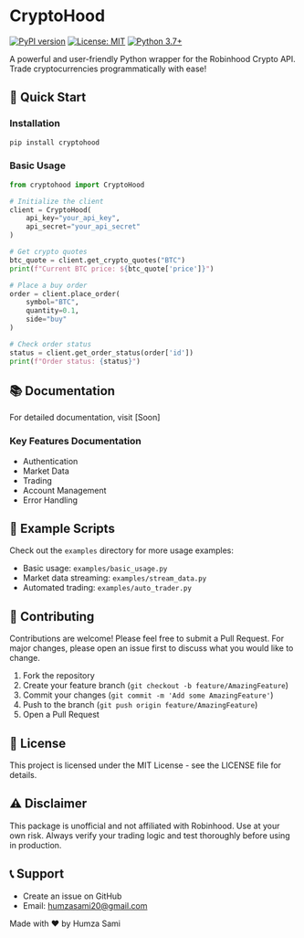 # CryptoHood 

[![PyPI version](https://badge.fury.io/py/cryptohood.svg)](https://badge.fury.io/py/cryptohood)
[![License: MIT](https://img.shields.io/badge/License-MIT-yellow.svg)](https://opensource.org/licenses/MIT)
[![Python 3.7+](https://img.shields.io/badge/python-3.7+-blue.svg)](https://www.python.org/downloads/)

A powerful and user-friendly Python wrapper for the Robinhood Crypto API. Trade cryptocurrencies programmatically with ease!

## 🚀 Quick Start

### Installation

```bash
pip install cryptohood
```

### Basic Usage

```python
from cryptohood import CryptoHood

# Initialize the client
client = CryptoHood(
    api_key="your_api_key",
    api_secret="your_api_secret"
)

# Get crypto quotes
btc_quote = client.get_crypto_quotes("BTC")
print(f"Current BTC price: ${btc_quote['price']}")

# Place a buy order
order = client.place_order(
    symbol="BTC",
    quantity=0.1,
    side="buy"
)

# Check order status
status = client.get_order_status(order['id'])
print(f"Order status: {status}")
```

## 📚 Documentation

For detailed documentation, visit [Soon]

### Key Features Documentation

* Authentication
* Market Data
* Trading
* Account Management
* Error Handling

## 📝 Example Scripts

Check out the `examples` directory for more usage examples:
* Basic usage: `examples/basic_usage.py`
* Market data streaming: `examples/stream_data.py`
* Automated trading: `examples/auto_trader.py`

## 🤝 Contributing

Contributions are welcome! Please feel free to submit a Pull Request. For major changes, please open an issue first to discuss what you would like to change.

1. Fork the repository
2. Create your feature branch (`git checkout -b feature/AmazingFeature`)
3. Commit your changes (`git commit -m 'Add some AmazingFeature'`)
4. Push to the branch (`git push origin feature/AmazingFeature`)
5. Open a Pull Request

## 📜 License

This project is licensed under the MIT License - see the LICENSE file for details.

## ⚠️ Disclaimer

This package is unofficial and not affiliated with Robinhood. Use at your own risk. Always verify your trading logic and test thoroughly before using in production.

## 📞 Support

* Create an issue on GitHub
* Email: humzasami20@gmail.com



Made with ❤️ by Humza Sami
